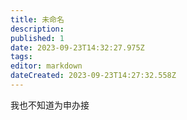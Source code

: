 ```yaml
---
title: 未命名
description: 
published: 1
date: 2023-09-23T14:32:27.975Z
tags: 
editor: markdown
dateCreated: 2023-09-23T14:27:32.558Z
---
```


我也不知道为申办接